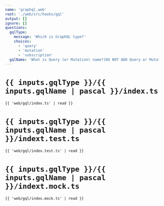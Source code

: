 ```yaml
---
name: 'graphql_web'
root: './web/src/hooks/gql'
output: []
ignore: []
questions:
  gqlType:
    message: 'Which is GraphQL type?'
    choices:
      - 'query'
      - 'mutation'
      - 'subscription'
  gqlName: 'What is Query (or Mutation) name?(DO NOT ADD Query or Mutation at last)'
---
```


# `{{ inputs.gqlType }}/{{ inputs.gqlName | pascal }}/index.ts`
```tsx
{{ 'web/gql/index.ts' | read }}
```

# `{{ inputs.gqlType }}/{{ inputs.gqlName | pascal }}/indext.test.ts`
```tsx
{{ 'web/gql/index.test.ts' | read }}
```


# `{{ inputs.gqlType }}/{{ inputs.gqlName | pascal }}/indext.mock.ts`
```tsx
{{ 'web/gql/index.mock.ts' | read }}
```
